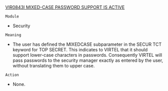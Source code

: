 [VIR0843I MIXED-CASE PASSWORD SUPPORT IS ACTIVE](https://virtel.readthedocs.io/en/latest/manuals/virtel/Virtel459MG/messages.html?highlight=VIR0843I#VIR0843I)

`Module`
- Security

`Meaning`
- The user has defined the MIXEDCASE subparameter in the SECUR TCT keyword for TOP SECRET. This indicates to VIRTEL that it should support lower-case characters in passwords. Consequently VIRTEL will pass passwords to the security manager exactly as entered by the user, without translating them to upper case.

`Action`
- None.
